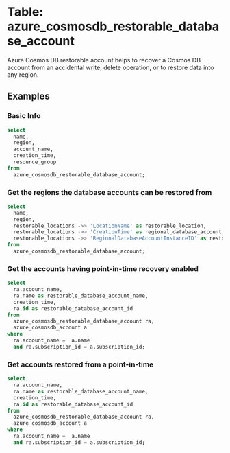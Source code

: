 # Table: azure_cosmosdb_restorable_database_account

Azure Cosmos DB restorable account helps to recover a Cosmos DB account from an accidental write, delete operation, or to restore data into any region.

## Examples

### Basic Info

```sql
select
  name,
  region,
  account_name,
  creation_time,
  resource_group
from
  azure_cosmosdb_restorable_database_account;
```

### Get the regions the database accounts can be restored from

```sql
select
  name,
  region,
  restorable_locations ->> 'LocationName' as restorable_location,
  restorable_locations ->> 'CreationTime' as regional_database_account_creation_time,
  restorable_locations ->> 'RegionalDatabaseAccountInstanceID' as restorable_location_database_instance_id
from
  azure_cosmosdb_restorable_database_account;
```

### Get the accounts having point-in-time recovery enabled

```sql
select
  ra.account_name,
  ra.name as restorable_database_account_name,
  creation_time,
  ra.id as restorable_database_account_id
from
  azure_cosmosdb_restorable_database_account ra,
  azure_cosmosdb_account a
where
  ra.account_name =  a.name
  and ra.subscription_id = a.subscription_id;
```

### Get accounts restored from a point-in-time

```sql
select
  ra.account_name,
  ra.name as restorable_database_account_name,
  creation_time,
  ra.id as restorable_database_account_id
from
  azure_cosmosdb_restorable_database_account ra,
  azure_cosmosdb_account a
where
  ra.account_name =  a.name
  and ra.subscription_id = a.subscription_id;
```